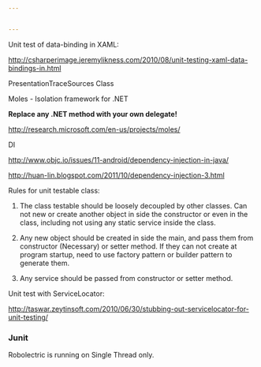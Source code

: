 ```yaml
---


---
```


<p>Unit test of data-binding in XAML:</p>
<p><a href="http://csharperimage.jeremylikness.com/2010/08/unit-testing-xaml-data-bindings-in.html">http://csharperimage.jeremylikness.com/2010/08/unit-testing-xaml-data-bindings-in.html</a></p>
<p>PresentationTraceSources Class</p>
<p>Moles - Isolation framework for .NET</p>
<p><strong>Replace any .NET method with your own delegate!</strong></p>
<p><a href="http://research.microsoft.com/en-us/projects/moles/">http://research.microsoft.com/en-us/projects/moles/</a></p>
<p>DI</p>
<p><a href="http://www.objc.io/issues/11-android/dependency-injection-in-java/">http://www.objc.io/issues/11-android/dependency-injection-in-java/</a></p>
<p><a href="http://huan-lin.blogspot.com/2011/10/dependency-injection-3.html">http://huan-lin.blogspot.com/2011/10/dependency-injection-3.html</a></p>
<p>Rules for unit testable class:</p>
<ol>
<li>
<p>The class testable should be loosely decoupled by other classes. Can not new or create another object in side the constructor or even in the class, including not using any static service inside the class.</p>
</li>
<li>
<p>Any new object should be created in side the main, and pass them from constructor (Necessary) or setter method. If they can not create at program startup, need to use factory pattern or builder pattern to generate them.</p>
</li>
<li>
<p>Any service should be passed from constructor or setter method.</p>
</li>
</ol>
<p>Unit test with ServiceLocator:</p>
<p><a href="http://taswar.zeytinsoft.com/2010/06/30/stubbing-out-servicelocator-for-unit-testing/">http://taswar.zeytinsoft.com/2010/06/30/stubbing-out-servicelocator-for-unit-testing/</a></p>
<h3 id="junit">Junit</h3>
<p>Robolectric is running on Single Thread only.</p>

